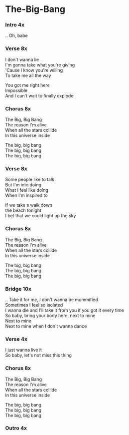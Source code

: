 # The-Big-Bang

### Intro  4x
.. 
Oh, babe  

### Verse  8x
I don't wanna lie  
I'm gonna take what you're giving  
'Cause I know you're willing  
To take me all the way  

You got me right here  
Impossible  
And I can't wait to finally explode  

### Chorus  8x
The Big, Big Bang  
The reason I'm alive  
When all the stars collide  
In this universe inside  

The big, big bang  
The big, big bang  
The big, big bang  

### Verse  8x
Some people like to talk  
But I'm into doing  
What I feel like doing  
When I'm inspired to  

If we take a walk down  
the beach tonight  
I bet that we could light up the sky  

### Chorus  8x
The Big, Big Bang  
The reason I'm alive  
When all the stars collide  
In this universe inside  

The big, big bang  
The big, big bang  
The big, big bang  

### Bridge  10x
.. Take it for me, I don't wanna be mummified  
Sometimes I feel so isolated  
I wanna die 
and I'll take it from you if you got it every time  
So baby, bring your body here, next to mine  
Next to mine  
Next to mine when I don't wanna dance  

### Verse  4x
I just wanna live it  
So baby, let's not miss this thing  

### Chorus  8x
The Big, Big Bang  
The reason I'm alive  
When all the stars collide  
In this universe inside  

The big, big bang  
The big, big bang  
The big, big bang

### Outro  4x  